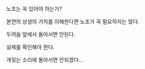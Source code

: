 





노조는 꼭 있어야 하는가?

본연의 상생의 가치를 이해한다면 노조가 꼭 필요하지는 않다.



두려움 앞에서 돌아서면 안된다.

실체를 확인해야 한다.

개짖는 소리에 돌아서면 안되겠다...



